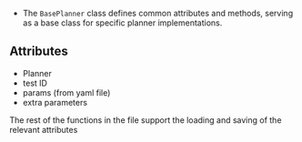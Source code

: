 - The `BasePlanner` class defines common attributes and methods, serving as a base class for specific planner implementations.
## Attributes
- Planner
- test ID
- params (from yaml file)
- extra parameters

The rest of the functions in the file support the loading and saving of the relevant attributes
